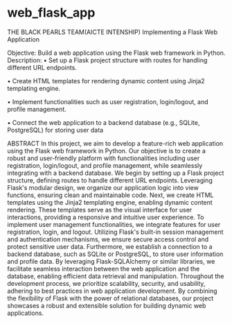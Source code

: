 # web_flask_app
 THE BLACK PEARLS TEAM(AICTE INTENSHIP)
 Implementing a Flask Web Application

Objective: Build a web application using the Flask web framework in Python.
Description:
•	Set up a Flask project structure with routes for handling different URL endpoints.

•	Create HTML templates for rendering dynamic content using Jinja2 templating engine.

•	Implement functionalities such as user registration, login/logout, and profile management.

•	Connect the web application to a backend database (e.g., SQLite, PostgreSQL) for storing user data

ABSTRACT
In this project, we aim to develop a feature-rich web application using the Flask web framework in Python. Our objective is to create a robust and user-friendly platform with functionalities including user registration, login/logout, and profile management, while seamlessly integrating with a backend database.
We begin by setting up a Flask project structure, defining routes to handle different URL endpoints. Leveraging Flask's modular design, we organize our application logic into view functions, ensuring clean and maintainable code.
Next, we create HTML templates using the Jinja2 templating engine, enabling dynamic content rendering. These templates serve as the visual interface for user interactions, providing a responsive and intuitive user experience.
To implement user management functionalities, we integrate features for user registration, login, and logout. Utilizing Flask's built-in session management and authentication mechanisms, we ensure secure access control and protect sensitive user data.
Furthermore, we establish a connection to a backend database, such as SQLite or PostgreSQL, to store user information and profile data. By leveraging Flask-SQLAlchemy or similar libraries, we facilitate seamless interaction between the web application and the database, enabling efficient data retrieval and manipulation.
Throughout the development process, we prioritize scalability, security, and usability, adhering to best practices in web application development. By combining the flexibility of Flask with the power of relational databases, our project showcases a robust and extensible solution for building dynamic web applications.
